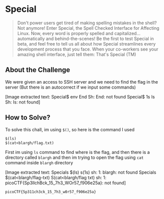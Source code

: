 # Special
> Don't power users get tired of making spelling mistakes in the shell? Not anymore! Enter Special, the Spell Checked Interface for Affecting Linux. Now, every word is properly spelled and capitalized... automatically and behind-the-scenes! Be the first to test Special in beta, and feel free to tell us all about how Special streamlines every development process that you face. When your co-workers see your amazing shell interface, just tell them: That's Special (TM)

## About the Challenge
We were given an access to SSH server and we need to find the flag in the server (But there is an autocorrect if we input some commands)


[Image extracted text: Special$
env
End
Sh:
End:
not found
Special$ 1s
Is
Sh:
Is:
not
found]


## How to Solve?
To solve this chall, im using `$()`, so here is the command I used

```shell
$(ls)
$(cat<blargh/flag.txt)
```

First im using `ls` command to find where is the flag, and then there is a directory called `blargh` and then im trying to open the flag using `cat` command inside `blargh` directory


[Image extracted text: Specials $(ls)
s(1s)
sh:
1: blargh:
not
found
Specials $(cat<blargh/flag-txt)
S(cat<blargh/flag txt)
sh:
1: picoCTF{Sp3llchBck_15_7h3_WOr57_f906e25a}:
not found]


```
picoCTF{5p311ch3ck_15_7h3_w0r57_f906e25a}
```